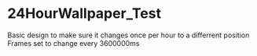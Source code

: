 # 24HourWallpaper_Test
Basic design to make sure it changes once per hour to a differrent position
Frames set to change every 3600000ms
